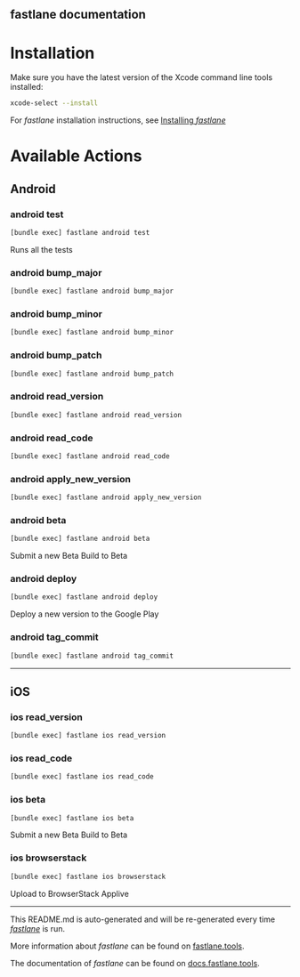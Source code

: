 ## fastlane documentation

# Installation

Make sure you have the latest version of the Xcode command line tools installed:

```sh
xcode-select --install
```

For _fastlane_ installation instructions, see [Installing _fastlane_](https://docs.fastlane.tools/#installing-fastlane)

# Available Actions

## Android

### android test

```sh
[bundle exec] fastlane android test
```

Runs all the tests

### android bump_major

```sh
[bundle exec] fastlane android bump_major
```

### android bump_minor

```sh
[bundle exec] fastlane android bump_minor
```

### android bump_patch

```sh
[bundle exec] fastlane android bump_patch
```

### android read_version

```sh
[bundle exec] fastlane android read_version
```

### android read_code

```sh
[bundle exec] fastlane android read_code
```

### android apply_new_version

```sh
[bundle exec] fastlane android apply_new_version
```

### android beta

```sh
[bundle exec] fastlane android beta
```

Submit a new Beta Build to Beta

### android deploy

```sh
[bundle exec] fastlane android deploy
```

Deploy a new version to the Google Play

### android tag_commit

```sh
[bundle exec] fastlane android tag_commit
```

---

## iOS

### ios read_version

```sh
[bundle exec] fastlane ios read_version
```

### ios read_code

```sh
[bundle exec] fastlane ios read_code
```

### ios beta

```sh
[bundle exec] fastlane ios beta
```

Submit a new Beta Build to Beta

### ios browserstack

```sh
[bundle exec] fastlane ios browserstack
```

Upload to BrowserStack Applive

---

This README.md is auto-generated and will be re-generated every time [_fastlane_](https://fastlane.tools) is run.

More information about _fastlane_ can be found on [fastlane.tools](https://fastlane.tools).

The documentation of _fastlane_ can be found on [docs.fastlane.tools](https://docs.fastlane.tools).

